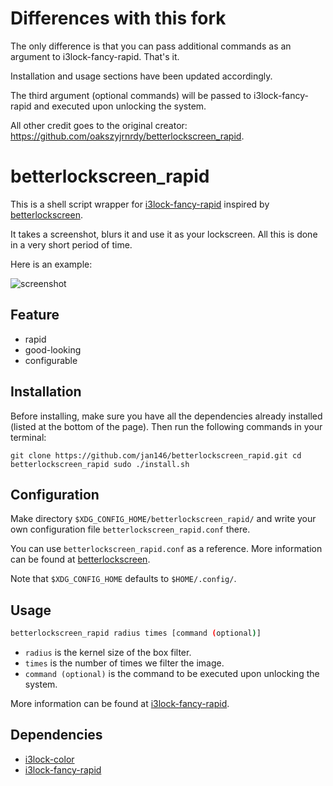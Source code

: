 # Differences with this fork

The only difference is that you can pass additional commands as an argument to i3lock-fancy-rapid. That's it.

Installation and usage sections have been updated accordingly.
  
The third argument (optional commands) will be passed to i3lock-fancy-rapid and executed upon unlocking the system.

All other credit goes to the original creator:
https://github.com/oakszyjrnrdy/betterlockscreen_rapid.

# betterlockscreen_rapid

This is a shell script wrapper for [i3lock-fancy-rapid][] inspired by [betterlockscreen][].

It takes a screenshot, blurs it and use it as your lockscreen. All this is done in a very short period of time.

Here is an example:

![screenshot](screenshot.png)

## Feature

- rapid
- good-looking
- configurable

## Installation

Before installing, make sure you have all the dependencies already installed (listed at the bottom of the page).
Then run the following commands in your terminal:

`git clone https://github.com/jan146/betterlockscreen_rapid.git
cd betterlockscreen_rapid
sudo ./install.sh`

## Configuration

Make directory `$XDG_CONFIG_HOME/betterlockscreen_rapid/` and write your own configuration file `betterlockscreen_rapid.conf` there.

You can use `betterlockscreen_rapid.conf` as a reference. More information can be found at [betterlockscreen][].

Note that `$XDG_CONFIG_HOME` defaults to `$HOME/.config/`.

## Usage

```bash
betterlockscreen_rapid radius times [command (optional)]
```

- `radius` is the kernel size of the box filter.
- `times` is the number of times we filter the image.
- `command (optional)` is the command to be executed upon unlocking the system.

More information can be found at [i3lock-fancy-rapid][].

## Dependencies

- [i3lock-color][]
- [i3lock-fancy-rapid][]

[i3lock-color]: https://github.com/Raymo111/i3lock-color
[i3lock-fancy-rapid]: https://github.com/yvbbrjdr/i3lock-fancy-rapid
[betterlockscreen]: https://github.com/pavanjadhaw/betterlockscreen
